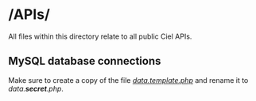 # /APIs/

All files within this directory relate to all public Ciel APIs.

## MySQL database connections

Make sure to create a copy of the file [*data.template.php*](./tools/data.template.php) and rename it to *data.**secret**.php*.
